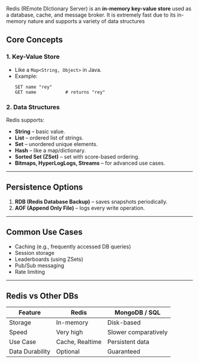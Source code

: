 Redis (REmote DIctionary Server) is an **in-memory key-value store** used as a database, cache, and message broker.
It is extremely fast due to its in-memory nature and supports a variety of data structures

##  Core Concepts
### 1. **Key-Value Store**

- Like a `Map<String, Object>` in Java.
- Example:
    ```shell
    SET name "rey"
    GET name           # returns "rey"
    ```
### 2. **Data Structures**
Redis supports:
- **String** – basic value.
- **List** – ordered list of strings.
- **Set** – unordered unique elements.
- **Hash** – like a map/dictionary.
- **Sorted Set (ZSet)** – set with score-based ordering.
- **Bitmaps, HyperLogLogs, Streams** – for advanced use cases.

---

## Persistence Options
1. **RDB (Redis Database Backup)** – saves snapshots periodically.
2. **AOF (Append Only File)** – logs every write operation.

---
## Common Use Cases
- Caching (e.g., frequently accessed DB queries)
- Session storage
- Leaderboards (using ZSets)
- Pub/Sub messaging
- Rate limiting
---
## Redis vs Other DBs

| Feature         | Redis           | MongoDB / SQL        |
| --------------- | --------------- | -------------------- |
| Storage         | In-memory       | Disk-based           |
| Speed           | Very high       | Slower comparatively |
| Use Case        | Cache, Realtime | Persistent data      |
| Data Durability | Optional        | Guaranteed           |
